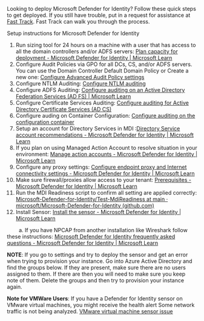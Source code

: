 Looking to deploy Microsoft Defender for Identity? Follow these quick steps to get deployed. If you still have trouble, put in a request for assistance at [Fast Track](http://www.microsoft.com/fasttrack). Fast Track can walk you through the process.

Setup instructions for Microsoft Defender for Identity

1. Run sizing tool for 24 hours on a machine with a user that has access to all the domain controllers and/or ADFS servers: [Plan capacity for deployment - Microsoft Defender for Identity | Microsoft Learn](https://learn.microsoft.com/en-us/defender-for-identity/capacity-planning#use-the-sizing-tool)
2. Configure Audit Policies via GPO for all DCs, CS, and/or ADFS servers. You can use the Domain Controller Default Domain Policy or Create a new one: [Configure Advanced Audit Policy settings](https://learn.microsoft.com/en-us/defender-for-identity/deploy/configure-windows-event-collection#configure-advanced-audit-policy-settings)
3. Configure NTLM Auditing: [Configure NTLM auditing](https://learn.microsoft.com/en-us/defender-for-identity/deploy/configure-windows-event-collection#configure-ntlm-auditing)
4. Configure ADFS Auditing: [Configure auditing on an Active Directory Federation Services (AD FS) | Microsoft Learn](https://learn.microsoft.com/en-us/defender-for-identity/deploy/configure-windows-event-collection#configure-auditing-on-an-active-directory-federation-services-ad-fs)
5. Configure Certificate Services Auditing: [Configure auditing for Active Directory Certificate Services (AD CS)](https://learn.microsoft.com/en-us/defender-for-identity/deploy/configure-windows-event-collection#configure-auditing-for-active-directory-certificate-services-ad-cs)
6. Configure auding on Container Configuration: [Configure auditing on the configuration container](https://learn.microsoft.com/en-us/defender-for-identity/deploy/configure-windows-event-collection#configure-auditing-on-the-configuration-container)
7. Setup an account for Directory Services in MDI :[Directory Service account recommendations - Microsoft Defender for Identity | Microsoft Learn](https://learn.microsoft.com/en-us/defender-for-identity/directory-service-accounts)
8. If you plan on using Managed Action Account to resolve situation in your environment: [Manage action accounts - Microsoft Defender for Identity | Microsoft Learn](https://learn.microsoft.com/en-us/defender-for-identity/manage-action-accounts)
9. Configure any proxy settings: [Configure endpoint proxy and Internet connectivity settings - Microsoft Defender for Identity | Microsoft Learn](https://learn.microsoft.com/en-us/defender-for-identity/configure-proxy)
10. Make sure firewall/proxies allow access to your tenant: [Prerequisites - Microsoft Defender for Identity | Microsoft Learn](https://learn.microsoft.com/en-us/defender-for-identity/prerequisites#ports)
11. Run the MDI Readiness script to confirm all setting are applied correctly: [Microsoft-Defender-for-Identity/Test-MdiReadiness at main · microsoft/Microsoft-Defender-for-Identity (github.com)](https://github.com/microsoft/Microsoft-Defender-for-Identity/tree/main/Test-MdiReadiness)
12. Install Sensor: [Install the sensor - Microsoft Defender for Identity | Microsoft Learn](https://learn.microsoft.com/en-us/defender-for-identity/install-sensor)

&nbsp;&nbsp;&nbsp;&nbsp;&nbsp;&nbsp;&nbsp; a. If you have NPCAP from another installation like Wireshark follow these instructions: [Microsoft Defender for Identity frequently asked questions - Microsoft Defender for Identity | Microsoft Learn](https://learn.microsoft.com/en-us/defender-for-identity/technical-faq#how-do-i-download-and-install-or-upgrade-the-npcap-driver)

**NOTE**: If you go to settings and try to deploy the sensor and get an error when trying to provision your instance. Go into Azure Active Directory and find the groups below. If they are present, make sure there are no users assigned to them. If there are then you will need to make sure you keep note of them. Delete the groups and then try to provision your instance again.

**Note for VMWare Users**: If you have a Defender for Identity sensor on VMware virtual machines, you might receive the health alert Some network traffic is not being analyzed. [VMware virtual machine sensor issue](https://learn.microsoft.com/en-us/defender-for-identity/troubleshooting-known-issues#vmware-virtual-machine-sensor-issue)
